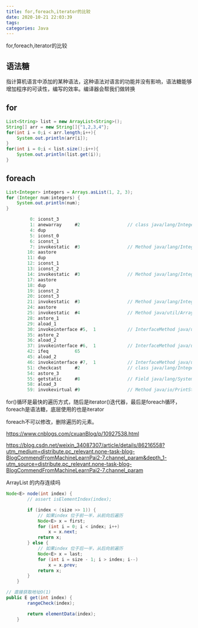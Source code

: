 ```yaml
---
title: for,foreach,iterator的比较
date: 2020-10-21 22:03:39
tags:
categories: Java
---
```




for,foreach,iterator的比较

<!-- more -->

## 语法糖

指计算机语言中添加的某种语法，这种语法对语言的功能并没有影响，语法糖能够增加程序的可读性，编写的效率。编译器会帮我们做转换

## for

```java
List<String> list = new ArrayList<String>();
String[] arr = new String[]{"1,2,3,4"};
for(int i = 0;i < arr.length;i++){
    System.out.println(arr[i]);
}
for(int i = 0;i < list.size();i++){
    System.out.println(list.get(i));
}
```

## foreach

```java
List<Integer> integers = Arrays.asList(1, 2, 3);
for (Integer num:integers) {
    System.out.println(num);
}
```

```java
         0: iconst_3
         1: anewarray     #2                  // class java/lang/Integer
         4: dup
         5: iconst_0
         6: iconst_1
         7: invokestatic  #3                  // Method java/lang/Integer.valueOf:(I)Ljava/lang/Integer;
        10: aastore
        11: dup
        12: iconst_1
        13: iconst_2
        14: invokestatic  #3                  // Method java/lang/Integer.valueOf:(I)Ljava/lang/Integer;
        17: aastore
        18: dup
        19: iconst_2
        20: iconst_3
        21: invokestatic  #3                  // Method java/lang/Integer.valueOf:(I)Ljava/lang/Integer;
        24: aastore
        25: invokestatic  #4                  // Method java/util/Arrays.asList:([Ljava/lang/Object;)Ljava/util/List;
        28: astore_1
        29: aload_1
        30: invokeinterface #5,  1            // InterfaceMethod java/util/List.iterator:()Ljava/util/Iterator;
        35: astore_2
        36: aload_2
        37: invokeinterface #6,  1            // InterfaceMethod java/util/Iterator.hasNext:()Z
        42: ifeq          65
        45: aload_2
        46: invokeinterface #7,  1            // InterfaceMethod java/util/Iterator.next:()Ljava/lang/Object;
        51: checkcast     #2                  // class java/lang/Integer
        54: astore_3
        55: getstatic     #8                  // Field java/lang/System.out:Ljava/io/PrintStream;
        58: aload_3
        59: invokevirtual #9                  // Method java/io/PrintStream.println:(Ljava/lang/Object;)V
```



for()循环是最快的遍历方式，随后是iterator()迭代器，最后是foreach循环，foreach是语法糖，底层使用的也是iterator

foreach不可以修改，删除遍历的元素。



https://www.cnblogs.com/cxuanBlog/p/10927538.html

https://blog.csdn.net/weixin_34087307/article/details/86216558?utm_medium=distribute.pc_relevant.none-task-blog-BlogCommendFromMachineLearnPai2-7.channel_param&depth_1-utm_source=distribute.pc_relevant.none-task-blog-BlogCommendFromMachineLearnPai2-7.channel_param

ArrayList 的内存连续吗

```java
Node<E> node(int index) {
        // assert isElementIndex(index);

        if (index < (size >> 1)) {
            // 如果index 位于前一半，从前向后遍历
            Node<E> x = first;
            for (int i = 0; i < index; i++)
                x = x.next;
            return x;
        } else {
            // 如果index 位于后一半，从后向前遍历
            Node<E> x = last;
            for (int i = size - 1; i > index; i--)
                x = x.prev;
            return x;
        }
    }

// 直接获取地址O(1)
public E get(int index) {
        rangeCheck(index);

        return elementData(index);
    }
```

